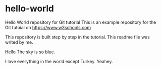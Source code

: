 # hello-world
Hello World repository for Git tutorial
This is an example repository for the Git tutoial on https://www.w3schools.com

This repository is built step by step in the tutorial.
This readme file was writed by me.

Hello The sky is so blue.

I love everything in the world except Turkey.
Yeahey.